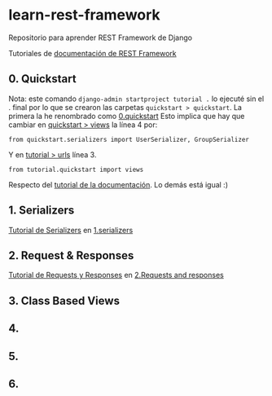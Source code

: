 # learn-rest-framework
Repositorio para aprender REST Framework de Django

Tutoriales de [documentación de REST Framework](https://www.django-rest-framework.org/)

## 0. Quickstart

Nota: este comando `django-admin startproject tutorial .` lo ejecuté sin el . final por lo que se crearon las carpetas `quickstart > quickstart`. 
La primera la he renombrado como [0.quickstart](./0.quickstart/)
Esto implica que hay que cambiar en [quickstart > views](./0.quickstart/quickstart/views.py) la línea 4 por:
```
from quickstart.serializers import UserSerializer, GroupSerializer
```
Y en [tutorial > urls](./0.quickstart/tutorial/urls.py) línea 3.
```
from tutorial.quickstart import views
```
Respecto del [tutorial de la documentación](https://www.django-rest-framework.org/tutorial/quickstart/). Lo demás está igual :) 

## 1. Serializers

[Tutorial de Serializers](https://www.django-rest-framework.org/tutorial/1-serialization/) en [1.serializers](./1.serializers/)

## 2. Request & Responses

[Tutorial de Requests y Responses](https://www.django-rest-framework.org/tutorial/2-requests-and-responses/) en [2.Requests and responses](./2.requests_responses/)

## 3. Class Based Views

## 4. 

## 5. 

## 6. 